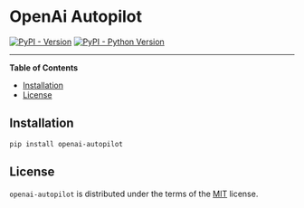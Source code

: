 # OpenAi Autopilot

[![PyPI - Version](https://img.shields.io/pypi/v/openai-autopilot.svg)](https://pypi.org/project/openai-autopilot)
[![PyPI - Python Version](https://img.shields.io/pypi/pyversions/openai-autopilot.svg)](https://pypi.org/project/openai-autopilot)

-----

**Table of Contents**

- [Installation](#installation)
- [License](#license)

## Installation

```console
pip install openai-autopilot
```

## License

`openai-autopilot` is distributed under the terms of the [MIT](https://spdx.org/licenses/MIT.html) license.
